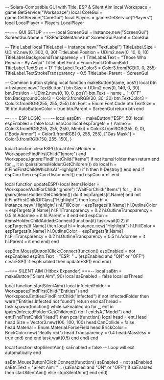-- Solara-Compatible GUI with Title, ESP & Silent Aim
local Workspace   = game:GetService("Workspace")
local CoreGui     = game:GetService("CoreGui")
local Players     = game:GetService("Players")
local LocalPlayer = Players.LocalPlayer

--=== GUI SETUP ===--
local ScreenGui = Instance.new("ScreenGui")
ScreenGui.Name = "ESPandSilentAimGui"
ScreenGui.Parent = CoreGui

-- Title Label
local TitleLabel = Instance.new("TextLabel")
TitleLabel.Size = UDim2.new(0, 300, 0, 30)
TitleLabel.Position = UDim2.new(0, 10, 0, 10)
TitleLabel.BackgroundTransparency = 1
TitleLabel.Text = "Those Who Remain  –  By Avoid"
TitleLabel.Font = Enum.Font.GothamBold
TitleLabel.TextSize = 17
TitleLabel.TextColor3 = Color3.fromRGB(0, 0, 255)
TitleLabel.TextStrokeTransparency = 0.5
TitleLabel.Parent = ScreenGui

-- Common button styling
local function makeButton(name, posY)
    local btn = Instance.new("TextButton")
    btn.Size = UDim2.new(0, 140, 0, 30)
    btn.Position = UDim2.new(0, 10, 0, posY)
    btn.Text = name .. ": OFF"
    btn.BackgroundColor3 = Color3.fromRGB(30, 30, 30)
    btn.TextColor3 = Color3.fromRGB(255, 255, 255)
    btn.Font = Enum.Font.Code
    btn.TextSize = 16
    btn.AutoButtonColor = true
    btn.Parent = ScreenGui
    return btn
end

--=== ESP LOGIC ===--
local espBtn     = makeButton("ESP", 50)
local espEnabled = false
local espCon
local espTargets = {
    Ammo          = Color3.fromRGB(255, 255, 255),
    Medkit       = Color3.fromRGB(255,   0,   0),
    ["Body Armor"] = Color3.fromRGB(  0, 255, 255),
    ["Gas Mask"]   = Color3.fromRGB(150, 255, 150),
}

local function clearESP()
    local itemsHolder = Workspace:FindFirstChild("Ignore")
        and Workspace.Ignore:FindFirstChild("Items")
    if not itemsHolder then return end
    for _, it in ipairs(itemsHolder:GetChildren()) do
        local h = it:FindFirstChildWhichIsA("Highlight")
        if h then h:Destroy() end
    end
    if espCon then espCon:Disconnect() end
    espCon = nil
end

local function updateESP()
    local itemsHolder = Workspace:WaitForChild("Ignore")
         :WaitForChild("Items")
    for _, it in ipairs(itemsHolder:GetChildren()) do
        if espTargets[it.Name] and not it:FindFirstChildOfClass("Highlight") then
            local hl = Instance.new("Highlight")
            hl.FillColor        = espTargets[it.Name]
            hl.OutlineColor     = espTargets[it.Name]
            hl.FillTransparency = 0.2
            hl.OutlineTransparency = 0.5
            hl.Adornee          = it
            hl.Parent           = it
        end
    end
    espCon = itemsHolder.ChildAdded:Connect(function(it)
        task.wait(0.2)
        if espTargets[it.Name] then
            local hl = Instance.new("Highlight")
            hl.FillColor        = espTargets[it.Name]
            hl.OutlineColor     = espTargets[it.Name]
            hl.FillTransparency = 0.2
            hl.OutlineTransparency = 0.5
            hl.Adornee          = it
            hl.Parent           = it
        end
    end)
end

espBtn.MouseButton1Click:Connect(function()
    espEnabled = not espEnabled
    espBtn.Text = "ESP: " .. (espEnabled and "ON" or "OFF")
    clearESP()
    if espEnabled then updateESP() end
end)

--=== SILENT AIM (Hitbox Expander) ===--
local saBtn     = makeButton("Silent Aim", 90)
local saEnabled = false
local saThread

local function startSilentAim()
    local infectedFolder = Workspace:FindFirstChild("Entities")
        and Workspace.Entities:FindFirstChild("Infected")
    if not infectedFolder then
        warn("Entities.Infected not found")
        return
    end
    saThread = task.spawn(function()
        while saEnabled do
            for _, ent in ipairs(infectedFolder:GetChildren()) do
                if ent:IsA("Model") and ent:FindFirstChild("Head") then
                    pcall(function()
                        local head = ent.Head
                        head.Size         = Vector3.new(100, 100, 100)
                        head.CanCollide   = false
                        head.Material     = Enum.Material.ForceField
                        head.BrickColor   = BrickColor.new("Really red")
                        head.Transparency = 0.4
                        head.Massless     = true
                    end)
                end
            end
            task.wait(0.5)
        end
    end)
end

local function stopSilentAim()
    saEnabled = false
    -- Loop will exit automatically
end

saBtn.MouseButton1Click:Connect(function()
    saEnabled = not saEnabled
    saBtn.Text = "Silent Aim: " .. (saEnabled and "ON" or "OFF")
    if saEnabled then
        startSilentAim()
    else
        stopSilentAim()
    end
end)
